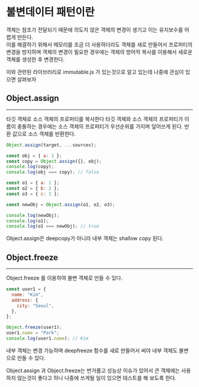 # 불변데이터 패턴이란

객체는 참조가 전달되기 때문에 의도치 않은 객체의 변경이 생기고 이는 유지보수를 어렵게 만든다.  
이를 해결하기 위해서 메모리를 조금 더 사용하더라도 객체를 새로 만들어서 프로퍼티의 변경을 방지하며 객체의 변경이 필요한 경우에는 객체의 방어적 복사를 이용해서 새로운 객체를 생성한 후 변경한다.

이와 관련된 라이브러리로 immutable.js 가 있는것으로 알고 있는데 나중에 관심이 있으면 살펴보자

## Object.assign

---

타깃 객체로 소스 객체의 프로퍼티를 복사한다 타깃 객체와 소스 객체의 프로퍼티가 이름이 충돌하는 경우에는 소스 객체의 프로퍼티가 우선순위를 가지며 덮어쓰게 된다. 반환 값으로 소스 객체를 반환한다.

```js
Object.assign(target, ...sources);
```

```js
const obj = { a: 1 };
const copy = Object.assign({}, obj);
console.log(copy);
console.log(obj === copy); // false
```

```js
const o1 = { a: 1 };
const o2 = { b: 2 };
const o3 = { c: 3 };

const newObj = Object.assign(o1, o2, o3);

console.log(newObj);
console.log(o1);
console.log(o1 === newObj); // true
```

Object.assign은 deepcopy가 아니라 내부 객체는 shallow copy 된다.

## Object.freeze

---

Object.freeze 를 이용하여 불변 객체로 만들 수 있다.

```js
const user1 = {
  name: "Kim",
  address: {
    city: "Seoul",
  },
};

Object.freeze(user1);
user1.name = "Park";
console.log(user1.name); // Kim
```

내부 객체는 변경 가능하며 deepfreeze 함수를 새로 만들어서 써야 내부 객체도 불변으로 만들 수 있다.

Object.assign 과 Object.freeze는 번거롭고 성능상 이슈가 있어서 큰 객체에는 사용하지 않는것이 좋다고 하니 나중에 쓰게될 일이 있으면 테스트를 해 보도록 한다.
